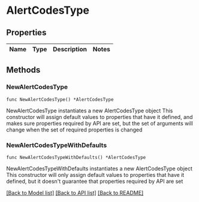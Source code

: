 # AlertCodesType

## Properties

Name | Type | Description | Notes
------------ | ------------- | ------------- | -------------

## Methods

### NewAlertCodesType

`func NewAlertCodesType() *AlertCodesType`

NewAlertCodesType instantiates a new AlertCodesType object
This constructor will assign default values to properties that have it defined,
and makes sure properties required by API are set, but the set of arguments
will change when the set of required properties is changed

### NewAlertCodesTypeWithDefaults

`func NewAlertCodesTypeWithDefaults() *AlertCodesType`

NewAlertCodesTypeWithDefaults instantiates a new AlertCodesType object
This constructor will only assign default values to properties that have it defined,
but it doesn't guarantee that properties required by API are set


[[Back to Model list]](../README.md#documentation-for-models) [[Back to API list]](../README.md#documentation-for-api-endpoints) [[Back to README]](../README.md)


